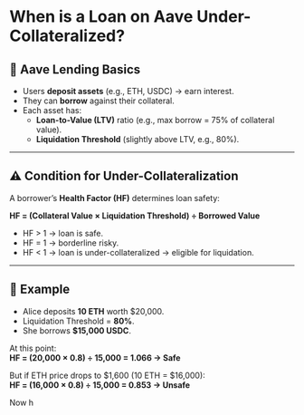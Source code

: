 # When is a Loan on Aave Under-Collateralized?

## 🏦 Aave Lending Basics
- Users **deposit assets** (e.g., ETH, USDC) → earn interest.
- They can **borrow** against their collateral.
- Each asset has:
    - **Loan-to-Value (LTV)** ratio (e.g., max borrow = 75% of collateral value).
    - **Liquidation Threshold** (slightly above LTV, e.g., 80%).

---

## ⚠️ Condition for Under-Collateralization
A borrower’s **Health Factor (HF)** determines loan safety:

**HF = (Collateral Value × Liquidation Threshold) ÷ Borrowed Value**

- HF > 1 → loan is safe.
- HF = 1 → borderline risky.
- HF < 1 → loan is under-collateralized → eligible for liquidation.

---

## 🔨 Example
- Alice deposits **10 ETH** worth $20,000.
- Liquidation Threshold = **80%**.
- She borrows **$15,000 USDC**.

At this point:  
**HF = (20,000 × 0.8) ÷ 15,000 = 1.066 → Safe**

But if ETH price drops to $1,600 (10 ETH = $16,000):  
**HF = (16,000 × 0.8) ÷ 15,000 = 0.853 → Unsafe**

Now h
